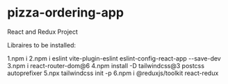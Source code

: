 # pizza-ordering-app
React and Redux Project

Libraires to be installed:

1.npm i
2.npm i eslint vite-plugin-eslint eslint-config-react-app --save-dev
3.npm i react-router-dom@6
4.npm install -D tailwindcss@3 postcss autoprefixer
5.npx tailwindcss init -p
6.npm i @reduxjs/toolkit react-redux
